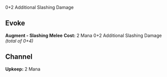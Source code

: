 0+2 Additional Slashing Damage
## Evoke
**Augment - Slashing Melee**
**Cost:** 2 Mana
0+2 Additional Slashing Damage *(total of 0+4)*
## Channel
**Upkeep:** 2 Mana